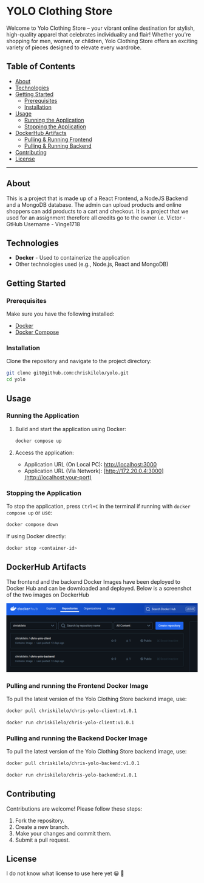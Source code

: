 # YOLO Clothing Store

Welcome to Yolo Clothing Store – your vibrant online destination for stylish, high-quality apparel that celebrates individuality and flair! Whether you're shopping for men, women, or children, Yolo Clothing Store offers an exciting variety of pieces designed to elevate every wardrobe. 

## Table of Contents
- [About](#about)
- [Technologies](#technologies)
- [Getting Started](#getting-started)
  - [Prerequisites](#prerequisites)
  - [Installation](#installation)
- [Usage](#usage)
  - [Running the Application](#running-the-application)
  - [Stopping the Application](#stopping-the-application)
- [DockerHub Artifacts](#dockerhub-artifacts)
  - [Pulling & Running Frontend](#pulling-and-running-the-frontend-docker-image)
  - [Pulling & Running Backend](#pulling-and-running-the-backend-docker-image)
- [Contributing](#contributing)
- [License](#license)

---

## About
This is a project that is made up of a React Frontend, a NodeJS Backend and a MongoDB database. The admin can upload products and online shoppers can add products to a cart and checkout. It is a project that we used for an assignment therefore all credits go to the owner i.e. Victor - GtHub Username - Vinge1718

## Technologies
- **Docker** - Used to containerize the application
- Other technologies used (e.g., Node.js, React and MongoDB)

## Getting Started

### Prerequisites
Make sure you have the following installed:
- [Docker](https://www.docker.com/get-started)
- [Docker Compose](https://docs.docker.com/compose/install/)

### Installation
Clone the repository and navigate to the project directory:

```bash
git clone git@github.com:chriskilelo/yolo.git
cd yolo
```

## Usage

### Running the Application
1. Build and start the application using Docker:
   ```bash
   docker compose up
   ```

2. Access the application:
   - Application URL (On Local PC): [http://localhost:3000](http://localhost:your-port)
   - Application URL (Via Network): [http://172.20.0.4:3000](http://localhost:your-port)

### Stopping the Application
To stop the application, press `Ctrl+C` in the terminal if running with `docker compose up` or use:

```bash
docker compose down
```

If using Docker directly:
```bash
docker stop <container-id>
```

## DockerHub Artifacts
The frontend and the backend Docker Images have been deployed to Docker Hub and can be downloaded and deployed. Below is a screenshot of the two images on DockerHub

![A screenshot showing the images on dockerhub](image.png)

### Pulling and running the Frontend Docker Image
To pull the latest version of the Yolo Clothing Store backend image, use:

```bash
docker pull chriskilelo/chris-yolo-client:v1.0.1
```

```bash
docker run chriskilelo/chris-yolo-client:v1.0.1
```

### Pulling and running the Backend Docker Image
To pull the latest version of the Yolo Clothing Store backend image, use:

```bash
docker pull chriskilelo/chris-yolo-backend:v1.0.1
```

```bash
docker run chriskilelo/chris-yolo-backend:v1.0.1
```

## Contributing
Contributions are welcome! Please follow these steps:
1. Fork the repository.
2. Create a new branch.
3. Make your changes and commit them.
4. Submit a pull request.

## License
I do not know what license to use here yet :grinning:  :angel:
